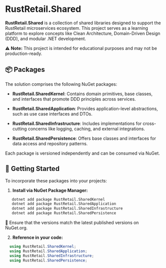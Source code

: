# RustRetail.Shared

**RustRetail.Shared** is a collection of shared libraries designed to support the RustRetail microservices ecosystem. This project serves as a learning platform to explore concepts like Clean Architecture, Domain-Driven Design (DDD), and modular .NET development.

⚠️ **Note:** This project is intended for educational purposes and may not be production-ready.

## 📦 Packages

The solution comprises the following NuGet packages:

- **RustRetail.SharedKernel**: Contains domain primitives, base classes, and interfaces that promote DDD principles across services.

- **RustRetail.SharedApplication**: Provides application-level abstractions, such as use case interfaces and DTOs.

- **RustRetail.SharedInfrastructure**: Includes implementations for cross-cutting concerns like logging, caching, and external integrations.

- **RustRetail.SharedPersistence**: Offers base classes and interfaces for data access and repository patterns.

Each package is versioned independently and can be consumed via NuGet.

## 🚀 Getting Started

To incorporate these packages into your projects:

1. **Install via NuGet Package Manager:**

```bash
   dotnet add package RustRetail.SharedKernel
   dotnet add package RustRetail.SharedApplication
   dotnet add package RustRetail.SharedInfrastructure
   dotnet add package RustRetail.SharedPersistence
```

📌 Ensure that the versions match the latest published versions on NuGet.org.

2. **Reference in your code:**

```c#
  using RustRetail.SharedKernel;
  using RustRetail.SharedApplication;
  using RustRetail.SharedInfrastructure;
  using RustRetail.SharedPersistence;
```
